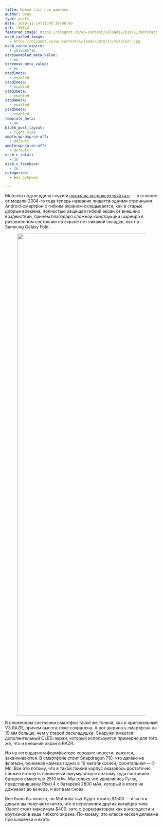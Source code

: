 ```yaml
---
title: Новый razr про шашечки
author: Gray
type: posts
date: 2019-11-14T11:05:36+00:00
url: /58112
featured_image: https://blognot.co/wp-content/uploads/2019/11/motorazr.jpg
essb_cached_image:
  - https://blognot.co/wp-content/uploads/2019/11/motorazr.jpg
essb_cache_expire:
  - 1615685716
ytrssenabled_meta_value:
  - no
ytremove_meta_value:
  - no
ytad1meta:
  - enabled
ytad2meta:
  - enabled
ytad3meta:
  - enabled
ytad4meta:
  - enabled
ytad5meta:
  - enabled
template_meta:
  - no
bluth_post_layout:
  - right_side
ampforwp-amp-on-off:
  - default
ampforwp-ia-on-off:
  - default
essb_c_total:
  - 26
essb_c_facebook:
  - 26
categories:
  - Без рубрики

---
```








Motorola подтвердила слухи и [показала возрожденный razr][1] — в отличие от модели 2004-го года теперь название пишется одними строчными. Android-смартфон с гибким экраном складывается, как в старые добрые времена, полностью защищая гибкий экран от внешних воздействий, причем благодаря сложной конструкции шарнира в разложенном состоянии на экране нет никакой складки, как на Samsung Galaxy Fold. 

<div class="wp-block-image">
  <figure class="aligncenter size-large"><img data-attachment-id="58113" data-permalink="https://blognot.co/58112/motorazr" data-orig-file="https://i2.wp.com/blognot.co/wp-content/uploads/2019/11/motorazr.jpg?fit=1957%2C1580&ssl=1" data-orig-size="1957,1580" data-comments-opened="1" data-image-meta="{&quot;aperture&quot;:&quot;0&quot;,&quot;credit&quot;:&quot;&quot;,&quot;camera&quot;:&quot;&quot;,&quot;caption&quot;:&quot;&quot;,&quot;created_timestamp&quot;:&quot;0&quot;,&quot;copyright&quot;:&quot;&quot;,&quot;focal_length&quot;:&quot;0&quot;,&quot;iso&quot;:&quot;0&quot;,&quot;shutter_speed&quot;:&quot;0&quot;,&quot;title&quot;:&quot;&quot;,&quot;orientation&quot;:&quot;1&quot;}" data-image-title="motorazr" data-image-description="" data-medium-file="https://i2.wp.com/blognot.co/wp-content/uploads/2019/11/motorazr.jpg?fit=300%2C242&ssl=1" data-large-file="https://i2.wp.com/blognot.co/wp-content/uploads/2019/11/motorazr.jpg?fit=740%2C598&ssl=1" width="1957" height="1580" src="https://i1.wp.com/blognot.co/wp-content/uploads/2019/11/motorazr.jpg?fit=740%2C598&ssl=1" alt="" class="wp-image-58113" srcset="https://i2.wp.com/blognot.co/wp-content/uploads/2019/11/motorazr.jpg?w=1957&ssl=1 1957w, https://i2.wp.com/blognot.co/wp-content/uploads/2019/11/motorazr.jpg?resize=300%2C242&ssl=1 300w, https://i2.wp.com/blognot.co/wp-content/uploads/2019/11/motorazr.jpg?resize=1024%2C827&ssl=1 1024w, https://i2.wp.com/blognot.co/wp-content/uploads/2019/11/motorazr.jpg?resize=768%2C620&ssl=1 768w, https://i2.wp.com/blognot.co/wp-content/uploads/2019/11/motorazr.jpg?resize=1536%2C1240&ssl=1 1536w, https://i2.wp.com/blognot.co/wp-content/uploads/2019/11/motorazr.jpg?resize=619%2C500&ssl=1 619w, https://i2.wp.com/blognot.co/wp-content/uploads/2019/11/motorazr.jpg?resize=800%2C646&ssl=1 800w, https://i2.wp.com/blognot.co/wp-content/uploads/2019/11/motorazr.jpg?w=1480&ssl=1 1480w" sizes="(max-width: 740px) 100vw, 740px" /></figure>


В сложенном состоянии смартфон такой же тонкий, как и оригинальный V3 RAZR, причем высота тоже сохранена. А вот ширина у смартфона на 19 мм больше, чем у старой раскладушки. Снаружи имеется дополнительный OLED-экран, который используется примерно для того же, что и внешний экран в RAZR.

Но на легендарном формфакторе хорошие новости, кажется, заканчиваются. В смартфоне стоит Snapdragon 710, что далеко не флагман, основная камера (одна) в 16 мегапикселей, фронтальная — 5 Мп. Все это потому, что в такой тонкий корпус оказалось достаточно сложно воткнуть приличный аккумулятор и поэтому туда поставили батарею емкостью 2510 мАч. Мы только что удивлялись Гуглу, представившему Pixel 4 с батареей 2800 мАч, который в итоге не доживает до вечера, и вот вам снова.&nbsp;

Все было бы ничего, но Motorola razr будет стоить $1500 — и за эти деньги вы получаете нечто, что в исполнении других китайцев типа Xiaomi стоит максимум $400, зато с формфактором как в молодости и крутизной в виде гибкого экрана. По-моему, это классическая дилемма про шашечки и ехать.

 [1]: https://www.motorola.com/us/products/razr
